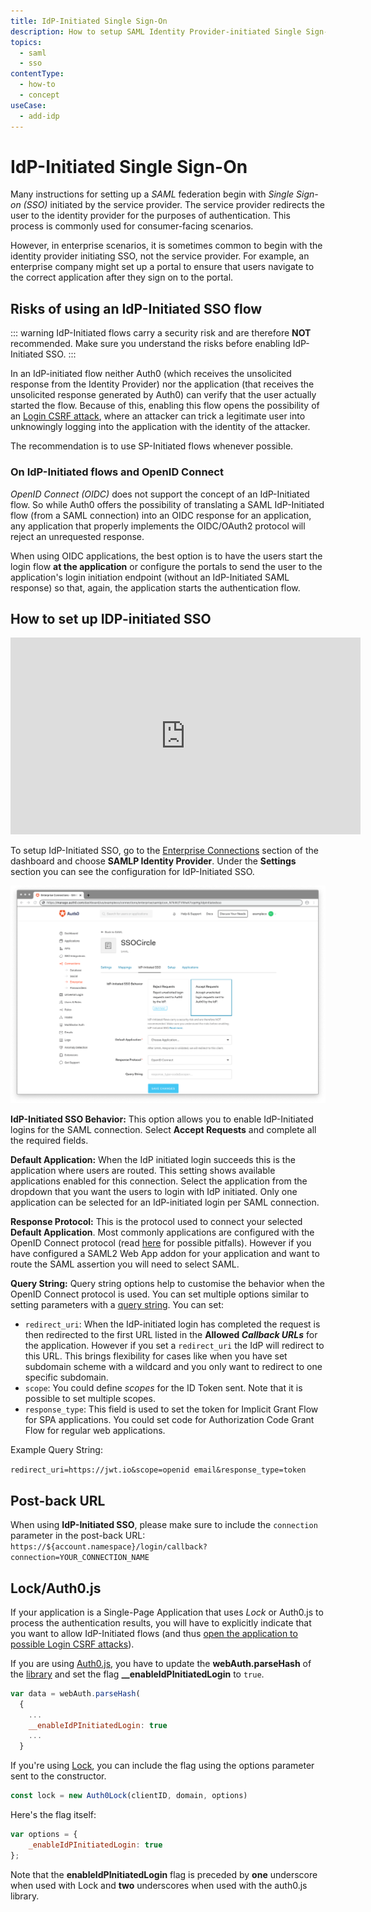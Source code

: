 ```yaml
---
title: IdP-Initiated Single Sign-On
description: How to setup SAML Identity Provider-initiated Single Sign-on (SSO).
topics:
  - saml
  - sso
contentType:
  - how-to
  - concept
useCase:
  - add-idp
---
```


# IdP-Initiated Single Sign-On

Many instructions for setting up a <dfn data-key="security-assertion-markup-language">SAML</dfn> federation begin with <dfn data-key="single-sign-on">Single Sign-on (SSO)</dfn> initiated by the service provider. The service provider redirects the user to the identity provider for the purposes of authentication. This process is commonly used for consumer-facing scenarios.

However, in enterprise scenarios, it is sometimes common to begin with the identity provider initiating SSO, not the service provider. For example, an enterprise company might set up a portal to ensure that users navigate to the correct application after they sign on to the portal.

## Risks of using an IdP-Initiated SSO flow

::: warning
IdP-Initiated flows carry a security risk and are therefore <strong>NOT</strong> recommended. Make sure you understand the risks before enabling IdP-Initiated SSO. 
:::

In an IdP-initiated flow neither Auth0 (which receives the unsolicited response from the Identity Provider) nor the application (that receives the unsolicited response generated by Auth0) can verify that the user actually started the flow. Because of this, enabling this flow opens the possibility of an [Login CSRF attack](https://support.detectify.com/support/solutions/articles/48001048951-login-csrf), where an attacker can trick a legitimate user into unknowingly logging into the application with the identity of the attacker.  

The recommendation is to use SP-Initiated flows whenever possible.

### On IdP-Initiated flows and OpenID Connect

<dfn data-key="openid">OpenID Connect (OIDC)</dfn> does not support the concept of an IdP-Initiated flow. So while Auth0 offers the possibility of translating a SAML IdP-Initiated flow (from a SAML connection) into an OIDC response for an application, any application that properly implements the OIDC/OAuth2 protocol will reject an unrequested response. 

When using OIDC applications, the best option is to have the users start the login flow **at the application** or configure the portals to send the user to the application's login initiation endpoint (without an IdP-Initiated SAML response) so that, again, the application starts the authentication flow.

## How to set up IDP-initiated SSO

<iframe width="560" height="315" src="https://www.youtube.com/embed/hZGYWeBvZQ8" frameborder="0" allow="accelerometer; autoplay; encrypted-media; gyroscope; picture-in-picture" allowfullscreen></iframe>

To setup IdP-Initiated SSO, go to the [Enterprise Connections](${manage_url}/#/connections/enterprise) section of the dashboard and choose **SAMLP Identity Provider**. Under the **Settings** section you can see the configuration for IdP-Initiated SSO.

![Configure SAML Idp-Initiated SSO Settings](/media/articles/dashboard/connections/enterprise/conn-enterprise-saml-idp-initiated-sso.png)

**IdP-Initiated SSO Behavior:** This option allows you to enable IdP-Initiated logins for the SAML connection. Select **Accept Requests** and complete all the required fields.

**Default Application:** When the IdP initiated login succeeds this is the application where users are routed. This setting shows available applications enabled for this connection. Select the application from the dropdown that you want the users to login with IdP initiated. Only one application can be selected for an IdP-initiated login per SAML connection.

**Response Protocol:** This is the protocol used to connect your selected **Default Application**. Most commonly applications are configured with the OpenID Connect protocol (read [here](#on-idp-initiated-flows-and-OIDC) for possible pitfalls). However if you have configured a SAML2 Web App addon for your application and want to route the SAML assertion you will need to select SAML.

**Query String:** Query string options help to customise the behavior when the OpenID Connect protocol is used. You can set multiple options similar to setting parameters with a [query string](https://en.wikipedia.org/wiki/Query_string). You can set:

* `redirect_uri`: When the IdP-initiated login has completed the request is then redirected to the first URL listed in the **Allowed <dfn data-key="callback">Callback URLs</dfn>** for the application. However if you set a `redirect_uri` the IdP will redirect to this URL. This brings flexibility for cases like when you have set subdomain scheme with a wildcard and you only want to redirect to one specific subdomain.
* `scope`: You could define <dfn data-key="scope">scopes</dfn> for the ID Token sent. Note that it is possible to set multiple scopes.
* `response_type`: This field is used to set the token for Implicit Grant Flow for SPA applications. You could set code for Authorization Code Grant Flow for regular web applications.

Example Query String:

`redirect_uri=https://jwt.io&scope=openid email&response_type=token`

## Post-back URL

When using **IdP-Initiated SSO**, please make sure to include the `connection` parameter in the post-back URL: `https://${account.namespace}/login/callback?connection=YOUR_CONNECTION_NAME`

## Lock/Auth0.js

If your application is a Single-Page Application that uses <dfn data-key="lock">Lock</dfn> or Auth0.js to process the authentication results, you will have to explicitly indicate that you want to allow IdP-Initiated flows (and thus [open the application to possible Login CSRF attacks](#risks-of-using-an-idp-Initiated-SSO-flow)).

If you are using [Auth0.js](/libraries/auth0js), you have to update the **webAuth.parseHash** of the [library](/libraries/auth0js/v9#extract-the-authresult-and-get-user-info) and set the flag **__enableIdPInitiatedLogin** to `true`.

```javascript
var data = webAuth.parseHash(
  {
    ...
    __enableIdPInitiatedLogin: true
    ...
  }
```

If you're using [Lock](/lock), you can include the flag using the options parameter sent to the constructor.

```javascript
const lock = new Auth0Lock(clientID, domain, options)
```

Here's the flag itself:

```javascript
var options = {
    _enableIdPInitiatedLogin: true
};
```

Note that the **enableIdPInitiatedLogin** flag is preceded by **one** underscore when used with Lock and **two** underscores when used with the auth0.js library.
